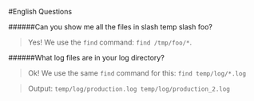 #English Questions

######Can you show me all the files in slash temp slash foo?

>Yes! We use the `find` command: `find /tmp/foo/*`.

######What log files are in your log directory?

>Ok! We use the same `find` command for this: `find temp/log/*.log`

>Output: `temp/log/production.log
          temp/log/production_2.log`
          
          
